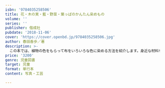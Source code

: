 ```yaml
---
isbn: '9784035258506'
title: 花・木の実・藍・野菜・葉っぱのかんたん染めもの
volume: ''
series: ''
publisher: 偕成社
pubdate: '2018-11-06'
cover: 'https://cover.openbd.jp/9784035258506.jpg'
author: 春田香歩／著
description: >-
  この本では、植物の色をもらって布をいろいろな色に染める方法を紹介します。身近な材料を使う安心でかんたんな方法を、はじめてのかたにもよくわかるよう、写真とイラストで見せる構成です。植物の持つ色どんな風に布にうつるのか……。その仕組みには自然のものならではのふしぎやわくわくがつまっています。素材は、花や葉っぱはもちろん、タマネギやナスなどの野菜まで。やさしい藍染めやどろ染めのやり方もお見せします。染めあがった布で作るブックカバーや巾着袋など小物の作り方も紹介しています。
price: '3200'
genre: 児童図書
target: 児童
format: 単行本
content: 写真・工芸

---
```

